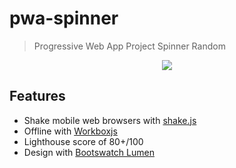 # pwa-spinner

> Progressive Web App Project Spinner Random

<p align="center">
  <img src ="https://i.imgur.com/CdAXaeG.png"/>
</p>

## Features

- Shake mobile web browsers with [shake.js](https://github.com/alexgibson/shake.js) 
- Offline with [Workboxjs](https://github.com/GoogleChrome/workbox) 
- Lighthouse score of 80+/100
- Design with [Bootswatch Lumen](https://bootswatch.com/lumen/)
 
